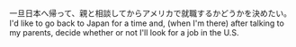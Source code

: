 <tr><td>一旦日本へ帰って、親と相談してからアメリカで就職するかどうかを決めたい。<td><tr><tr><td>I'd like to go back to Japan for a time and, (when I'm there) after talking to my parents, decide whether or not I'll look for a job in the U.S.<td><tr></table>

